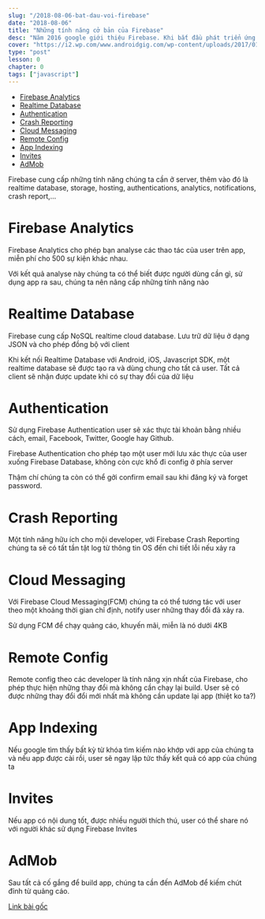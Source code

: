```yaml
---
slug: "/2018-08-06-bat-dau-voi-firebase"
date: "2018-08-06"
title: "Những tính năng cở bản của Firebase"
desc: "Năm 2016 google giới thiệu Firebase. Khi bắt đầu phát triển ứng dụng điện thoại, bạn sẽ cần đến server và một developer để làm việc với server"
cover: "https://i2.wp.com/www.androidgig.com/wp-content/uploads/2017/01/firebase.png?w=888"
type: "post"
lesson: 0
chapter: 0
tags: ["javascript"]
---
```


<!-- TOC -->

- [Firebase Analytics](#firebase-analytics)
- [Realtime Database](#realtime-database)
- [Authentication](#authentication)
- [Crash Reporting](#crash-reporting)
- [Cloud Messaging](#cloud-messaging)
- [Remote Config](#remote-config)
- [App Indexing](#app-indexing)
- [Invites](#invites)
- [AdMob](#admob)

<!-- /TOC -->

Firebase cung cấp những tính năng chúng ta cần ở server, thêm vào đó là realtime database, storage, hosting, authentications, analytics, notifications, crash report,...

# Firebase Analytics

Firebase Analytics cho phép bạn analyse các thao tác của user trên app, miễn phí cho 500 sự kiện khác nhau.

Với kết quả analyse này chúng ta có thể biết được người dùng cần gì, sử dụng app ra sau, chúng ta nên nâng cấp những tính năng nào

# Realtime Database

Firebase cung cấp NoSQL realtime cloud database. Lưu trữ dữ liệu ở dạng JSON và cho phép đồng bộ với client

Khi kết nối Realtime Database với Android, iOS, Javascript SDK, một realtime database sẽ được tạo ra và dùng chung cho tất cả user. Tất cả client sẽ nhận được update khi có sự thay đổi của dữ liệu

# Authentication

Sử dụng Firebase Authentication user sẽ xác thực tài khoản bằng nhiều cách, email, Facebook, Twitter, Google hay Github.

Firebase Authentication  cho phép tạo một user mới lưu xác thực của user xuống Firebase Database, không còn cực khổ đi config ở phía server

Thậm chí chúng ta còn có thể gởi confirm email sau khi đăng ký và forget password.

# Crash Reporting 

Một tính năng hữu ích cho mội developer, với Firebase Crash Reporting chúng ta sẽ có tất tần tật log từ thông tin OS đến chi tiết lỗi nếu xảy ra

# Cloud Messaging

Với Firebase Cloud Messaging(FCM) chúng ta có thể tương tác với user theo một khoảng thời gian chỉ định, notify user những thay đổi đã xảy ra.

Sử dụng FCM để chạy quảng cáo, khuyến mãi, miễn là nó dưới 4KB

# Remote Config

Remote config theo các developer là tính năng xịn nhất của Firebase, cho phép thực hiện những thay đổi mà không cần chạy lại build. User sẽ có được những thay đổi đổi mới nhất mà không cần update lại app (thiệt ko ta?)

# App Indexing

Nếu google tìm thấy bất kỳ từ khóa tìm kiếm nào khớp với app của chúng ta và nếu app được cài rồi, user sẽ ngay lập tức thấy kết quả có app của chúng ta

# Invites

Nếu app có nội dung tốt, được nhiều người thích thú, user có thể share nó với người khác sử dụng Firebase Invites

# AdMob 

Sau tất cả cố gắng để build app, chúng ta cần đến AdMob để kiếm chút đỉnh từ quảng cáo.

[Link bài gốc](http://www.androidgig.com/getting-started-with-firebase-android/)